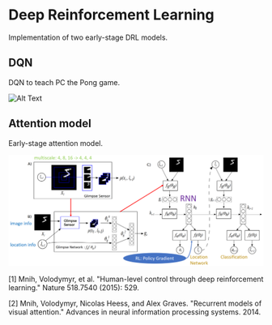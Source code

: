 # Deep Reinforcement Learning

Implementation of two early-stage DRL models.

## DQN

DQN to teach PC the Pong game.

![Alt Text](https://github.com/placeforyiming/DeepReinforcementLearning/blob/master/DQN/Pong.gif)

## Attention model

Early-stage attention model.

![Alt text](/AttentionModel/ram.png)


[1] Mnih, Volodymyr, et al. "Human-level control through deep reinforcement learning." Nature 518.7540 (2015): 529.

[2] Mnih, Volodymyr, Nicolas Heess, and Alex Graves. "Recurrent models of visual attention." Advances in neural information processing systems. 2014.
